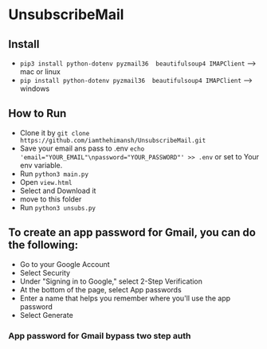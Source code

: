 # UnsubscribeMail

## Install
- `pip3 install python-dotenv pyzmail36  beautifulsoup4 IMAPClient` --> mac or linux
- `pip install python-dotenv pyzmail36  beautifulsoup4 IMAPClient` --> windows

## How to Run
- Clone it by `git clone https://github.com/iamthehimansh/UnsubscribeMail.git`
- Save your email ans pass to .env `echo 'email="YOUR_EMAIL"\npassword="YOUR_PASSWORD"' >> .env` or set to Your env variable.
- Run `python3 main.py`
- Open `view.html`
- Select and Download it
- move to this folder 
- Run `python3 unsubs.py`


## To create an app password for Gmail, you can do the following: 
  - Go to your Google Account
  - Select Security
  - Under "Signing in to Google," select 2-Step Verification
  - At the bottom of the page, select App passwords
  - Enter a name that helps you remember where you'll use the app password
  - Select Generate
### App password for Gmail bypass two step auth
